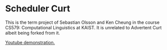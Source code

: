 # Scheduler Curt

This is the term project of Sebastian Olsson and Ken Cheung in the course CS579: Computational Linguistics at KAIST. It is unrelated to Advertent Curt albeit being forked from it.

[Youtube demonstration.](https://www.youtube.com/watch?v=0xk9Ln9k8x0)
